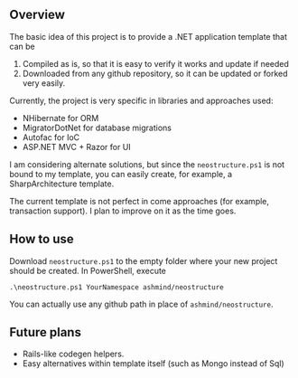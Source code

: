 Overview
--------

The basic idea of this project is to provide a .NET application template that can be  
1. Compiled as is, so that it is easy to verify it works and update if needed  
2. Downloaded from any github repository, so it can be updated or forked very easily.

Currently, the project is very specific in libraries and approaches used:
* NHibernate for ORM
* MigratorDotNet for database migrations
* Autofac for IoC
* ASP.NET MVC + Razor for UI

I am considering alternate solutions, but since the `neostructure.ps1` is not bound to
my template, you can easily create, for example, a SharpArchitecture template.

The current template is not perfect in come approaches (for example, transaction support).
I plan to improve on it as the time goes.

How to use 
----------

Download `neostructure.ps1` to the empty folder where your new project should be created.
In PowerShell, execute

    .\neostructure.ps1 YourNamespace ashmind/neostructure
    
You can actually use any github path in place of `ashmind/neostructure`.

Future plans
------------

* Rails-like codegen helpers.
* Easy alternatives within template itself (such as Mongo instead of Sql)